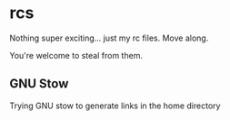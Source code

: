 # rcs

Nothing super exciting... just my rc files. Move along.

You're welcome to steal from them.

## GNU Stow

Trying GNU stow to generate links in the home directory
